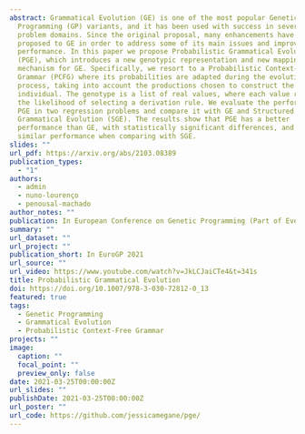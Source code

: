 ```yaml
---
abstract: Grammatical Evolution (GE) is one of the most popular Genetic
  Programming (GP) variants, and it has been used with success in several
  problem domains. Since the original proposal, many enhancements have been
  proposed to GE in order to address some of its main issues and improve its
  performance. In this paper we propose Probabilistic Grammatical Evolution
  (PGE), which introduces a new genotypic representation and new mapping
  mechanism for GE. Specifically, we resort to a Probabilistic Context-Free
  Grammar (PCFG) where its probabilities are adapted during the evolutionary
  process, taking into account the productions chosen to construct the fittest
  individual. The genotype is a list of real values, where each value represents
  the likelihood of selecting a derivation rule. We evaluate the performance of
  PGE in two regression problems and compare it with GE and Structured
  Grammatical Evolution (SGE). The results show that PGE has a better
  performance than GE, with statistically significant differences, and achieved
  similar performance when comparing with SGE.
slides: ""
url_pdf: https://arxiv.org/abs/2103.08389
publication_types:
  - "1"
authors:
  - admin
  - nuno-lourenço
  - penousal-machado
author_notes: ""
publication: In European Conference on Genetic Programming (Part of EvoStar)
summary: ""
url_dataset: ""
url_project: ""
publication_short: In EuroGP 2021
url_source: ""
url_video: https://www.youtube.com/watch?v=JkLCJaiCTe4&t=341s
title: Probabilistic Grammatical Evolution
doi: https://doi.org/10.1007/978-3-030-72812-0_13
featured: true
tags:
  - Genetic Programming
  - Grammatical Evolution
  - Probabilistic Context-Free Grammar
projects: ""
image:
  caption: ""
  focal_point: ""
  preview_only: false
date: 2021-03-25T00:00:00Z
url_slides: ""
publishDate: 2021-03-25T00:00:00Z
url_poster: ""
url_code: https://github.com/jessicamegane/pge/
---
```


<!-- {{% callout note %}}
Click the _Cite_ button above to demo the feature to enable visitors to import publication metadata into their reference management software.
{{% /callout %}}

{{% callout note %}}
Create your slides in Markdown - click the _Slides_ button to check out the example.
{{% /callout %}} -->

<!-- Supplementary notes can be added here, including [code, math, and images](https://wowchemy.com/docs/writing-markdown-latex/). -->

